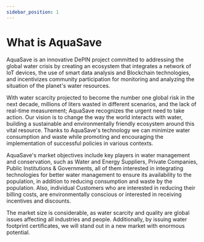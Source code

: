 ```yaml
---
sidebar_position: 1
---
```

# What is AquaSave

AquaSave is an innovative DePIN project committed to addressing the global water crisis by creating an ecosystem that integrates a network of IoT devices, the use of smart data analysis and Blockchain technologies, and incentivizes community participation for monitoring and analyzing the situation of the planet's water resources.

With water scarcity projected to become the number one global risk in the next decade, millions of liters wasted in different scenarios, and the lack of real-time measurement; AquaSave recognizes the urgent need to take action. Our vision is to change the way the world interacts with water, building a sustainable and environmentally friendly ecosystem around this vital resource. Thanks to AquaSave's technology we can minimize water consumption and waste while promoting and encouraging the implementation of successful policies in various contexts.

AquaSave's market objectives include key players in water management and conservation, such as Water and Energy Suppliers, Private Companies, Public Institutions & Governments, all of them interested in integrating technologies for better water management to ensure its availability to the population, in addition to reducing consumption and waste by the population. Also, individual Customers who are interested in reducing their billing costs, are environmentally conscious or interested in receiving incentives and discounts.

The market size is considerable, as water scarcity and quality are global issues affecting all industries and people. Additionally, by issuing water footprint certificates, we will stand out in a new market with enormous potential.